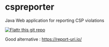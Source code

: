 cspreporter
===========

Java Web application for reporting CSP violations 

[![Flattr this git repo](http://api.flattr.com/button/flattr-badge-large.png)](https://flattr.com/submit/auto?user_id=javabean&url=https://github.com/javabeanz/cspreporter/&title=cspreporter&language=java&tags=github&category=software)

Good alternative : https://report-uri.io/
